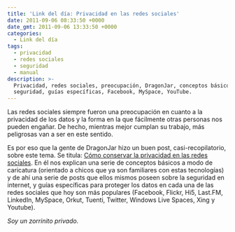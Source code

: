 ```yaml
---
title: 'Link del día: Privacidad en las redes sociales'
date: 2011-09-06 08:33:50 +0000
date_gmt: 2011-09-06 13:33:50 +0000
categories:
  - Link del día
tags:
  - privacidad
  - redes sociales
  - seguridad
  - manual
description: >-
  Privacidad, redes sociales, preocupación, DragonJar, conceptos básicos,
  seguridad, guías específicas, Facebook, MySpace, YouTube.
---
```



Las redes sociales siempre fueron una preocupación en cuanto a la privacidad de los datos y la forma en la que fácilmente otras personas nos pueden engañar. De hecho, mientras mejor cumplan su trabajo, más peligrosas van a ser en este sentido.

Es por eso que la gente de DragonJar hizo un buen post, casi-recopilatorio, sobre este tema. Se titula: [Cómo conservar la privacidad en las redes sociales](http://www.dragonjar.org/como-conservar-la-privacidad-en-redes-sociales.xhtml). En él nos explican una serie de conceptos básicos a modo de caricatura (orientado a chicos que ya son familiares con estas tecnologías) y de ahí una serie de posts que ellos mismos poseen sobre la seguridad en internet, y guías específicas para proteger los datos en cada una de las redes sociales que hoy son más populares (Facebook, Flickr, Hi5, Last.FM, LinkedIn, MySpace, Orkut, Tuenti, Twitter, Windows Live Spaces, Xing y Youtube).

_Soy un zorrinito privado._
